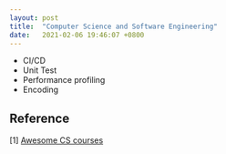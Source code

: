 ```yaml
---
layout: post
title:  "Computer Science and Software Engineering"
date:   2021-02-06 19:46:07 +0800
---
```


- CI/CD
- Unit Test
- Performance profiling
- Encoding


## Reference
[1] [Awesome CS courses](https://github.com/prakhar1989/awesome-courses)